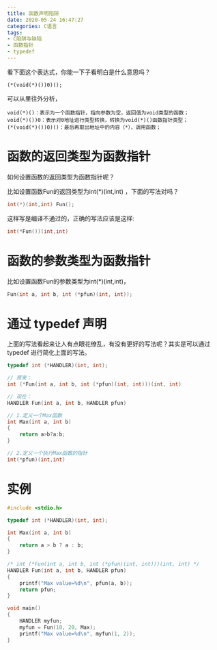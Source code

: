 ```yaml
---
title: 函数声明陷阱
date: 2020-05-24 16:47:27
categories: C语言
tags:
- C陷阱与缺陷
- 函数指针
- typedef
---
```



看下面这个表达式，你能一下子看明白是什么意思吗？
```
(*(void(*)())0)();
```
可以从里往外分析，

```
void(*)()：表示为一个函数指针，指向参数为空，返回值为void类型的函数；
void(*)())0：表示对0地址进行类型转换，转换为void(*)()函数指针类型；
(*(void(*)())0)()：最后再取出地址中的内容（*），调用函数；
```

# 函数的返回类型为函数指针
如何设置函数的返回类型为函数指针呢？

比如设置函数Fun的返回类型为int(*)(int,int) ，下面的写法对吗？
```C
int(*)(int,int) Fun();
```
这样写是编译不通过的，正确的写法应该是这样:

```C
int(*Fun())(int,int)
```



# 函数的参数类型为函数指针
比如设置函数Fun的参数类型为int(*)(int,int)，


```C
Fun(int a, int b, int (*pfun)(int, int));
```

# 通过 typedef 声明
上面的写法看起来让人有点眼花缭乱，有没有更好的写法呢？其实是可以通过typedef 进行简化上面的写法。


```C
typedef int (*HANDLER)(int, int);

// 原来：
int (*Fun(int a, int b, int (*pfun)(int, int)))(int, int)

// 现在：
HANDLER Fun(int a, int b, HANDLER pfun)
```


```C
// 1.定义一个Max函数
int Max(int a, int b)
{
	return a>b?a:b;
}

// 2.定义一个执行Max函数的指针
int(*pfun)(int,int)
```

# 实例

```C
#include <stdio.h>

typedef int (*HANDLER)(int, int);

int Max(int a, int b)
{
	return a > b ? a : b;
}

/* int (*Fun(int a, int b, int (*pfun)(int, int)))(int, int) */
HANDLER Fun(int a, int b, HANDLER pfun)
{
	printf("Max value=%d\n", pfun(a, b));
	return pfun;
}

void main()
{
	HANDLER myfun;
	myfun = Fun(10, 20, Max);
	printf("Max value=%d\n", myfun(1, 2));
}
```



